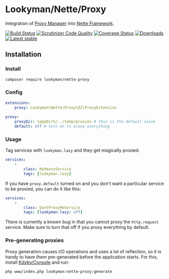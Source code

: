 Lookyman/Nette/Proxy
====================

Integration of [Proxy Manager](https://ocramius.github.io/ProxyManager) into [Nette Framework](https://nette.org).

[![Build Status](https://travis-ci.org/lookyman/nette-proxy.svg?branch=master)](https://travis-ci.org/lookyman/nette-proxy)
[![Scrutinizer Code Quality](https://scrutinizer-ci.com/g/lookyman/nette-proxy/badges/quality-score.png?b=master)](https://scrutinizer-ci.com/g/lookyman/nette-proxy/?branch=master)
[![Coverage Status](https://coveralls.io/repos/github/lookyman/nette-proxy/badge.svg?branch=master)](https://coveralls.io/github/lookyman/nette-proxy?branch=master)
[![Downloads](https://img.shields.io/packagist/dt/lookyman/nette-proxy.svg)](https://packagist.org/packages/lookyman/nette-proxy)
[![Latest stable](https://img.shields.io/packagist/v/lookyman/nette-proxy.svg)](https://packagist.org/packages/lookyman/nette-proxy)


Installation
------------

### Install

```sh
composer require lookyman/nette-proxy
```

### Config

```yaml
extensions: 
	proxy: Lookyman\Nette\Proxy\DI\ProxyExtension
	
proxy:
	proxyDir: %appDir%/../temp/proxies # this is the default value
	default: off # turn on to proxy everything
```

### Usage

Tag services with `lookyman.lazy` and they get magically proxied.

```yaml
services: 
	-
		class: MyHeavyService
		tags: [lookyman.lazy]
```

If you have `proxy.default` turned on and you don't want a particular service to be proxied, you can do it like this:

```yaml
services: 
	-
		class: DontProxyMeService
		tags: [lookyman.lazy: off]
```

There is currently a known bug in that you cannot proxy the `http.request` service. Make sure to turn that off if you proxy everything by default.

### Pre-generating proxies

Proxy generation causes I/O operations and uses a lot of reflection, so it is handy to have them pre-generated before the application starts. For this, install [Kdyby/Console](https://github.com/kdyby/console) and run:

```sh
php www/index.php lookyman:nette-proxy:generate
```
